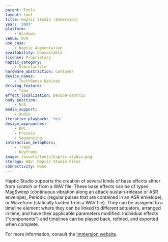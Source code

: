 ```yaml
---
parent: Tools
layout: tool
title: Haptic Studio (Immersion)
year: '2003'
platform:
    - Windows
venue: N/A
use_case:
    - Haptic Augmentation
availability: Unavailable
license: Proprietary
haptic_category:
    - Vibrotactile
hardware_abstraction: Consumer
device_names:
    - TouchSense Devices
driving_feature:
    - Time
effect_localization: Device-centric
body_position:
    - N/A
media_support:
    - Audio
iterative_playback: 'Yes'
design_approaches:
    - DPC
    - Process
    - Sequencing
interaction_metaphors:
    - Track
    - Keyframe
image: /assets/tools/haptic-studio.png
storage: WAV, Haptic Studio Files
connectivity: None
---
```

Haptic Studio supports the creation of several kinds of base effects either from scratch or from a WAV file.
These base effects can be of types MagSweep (continuous vibration along an attack-sustain-release or ASR envelope), Periodic (regular pulses that are contained in an ASR envelope), or Waveform (statically loaded from a WAV file).
They can be assigned to a timeline element where they can be linked to different actuators, arranged in time, and have their applicable parameters modified.
Individual effects ("components") and timelines can be played back, refined, and exported when complete.

For more information, consult the [Immersion website](https://www.immersion.com/).
